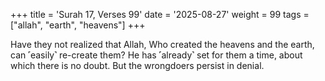 +++
title = 'Surah 17, Verses 99'
date = '2025-08-27'
weight = 99
tags = ["allah", "earth", "heavens"]
+++

Have they not realized that Allah, Who created the heavens and the earth, can ˹easily˺ re-create them? He has ˹already˺ set for them a time, about which there is no doubt. But the wrongdoers persist in denial.